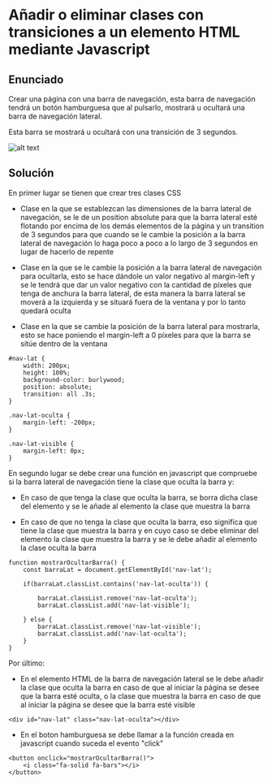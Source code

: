 # Añadir o eliminar clases con transiciones a un elemento HTML mediante Javascript

## Enunciado

Crear una página con una barra de navegación, esta barra de navegación tendrá un botón hamburguesa que al pulsarlo, mostrará u ocultará una barra de navegación lateral. 

Esta barra se mostrará u ocultará con una transición de 3 segundos.

![alt text](objetivo.gif "Objetivo a conseguir con el ejercicio")

## Solución

En primer lugar se tienen que crear tres clases CSS

* Clase en la que se establezcan las dimensiones de la barra lateral de navegación, se le de un position absolute para que la barra lateral esté flotando por encima de los demás elementos de la página y un transition de 3 segundos para que cuando se le cambie la posición a la barra lateral de navegación lo haga poco a poco a lo largo de 3 segundos en lugar de hacerlo de repente

* Clase en la que se le cambie la posición a la barra lateral de navegación para ocultarla, esto se hace dándole un valor negativo al margin-left y se le tendrá que dar un valor negativo con la cantidad de píxeles que tenga de anchura la barra lateral, de esta manera la barra lateral se moverá a la izquierda y se situará fuera de la ventana y por lo tanto quedará oculta

* Clase en la que se cambie la posición de la barra lateral para mostrarla, esto se hace poniendo el margin-left a 0 píxeles para que la barra se sitúe dentro de la ventana 



~~~
#nav-lat {
    width: 200px;
    height: 100%;
    background-color: burlywood;
    position: absolute;
    transition: all .3s;
}

.nav-lat-oculta {
    margin-left: -200px;
}

.nav-lat-visible {
    margin-left: 0px;
}
~~~

En segundo lugar se debe crear una función en javascript que compruebe si la barra lateral de navegación tiene la clase que oculta la barra y:

* En caso de que tenga la clase que oculta la barra, se borra dicha clase del elemento y se le añade al elemento la clase que muestra la barra

* En caso de que no tenga la clase que oculta la barra, eso significa que tiene la clase que muestra la barra y en cuyo caso se debe eliminar del elemento la clase que muestra la barra y se le debe añadir al elemento la clase oculta la barra

~~~
function mostrarOcultarBarra() {
    const barraLat = document.getElementById('nav-lat');

    if(barraLat.classList.contains('nav-lat-oculta')) {

        barraLat.classList.remove('nav-lat-oculta');
        barraLat.classList.add('nav-lat-visible');
    
    } else {
        barraLat.classList.remove('nav-lat-visible');
        barraLat.classList.add('nav-lat-oculta');
    }
}
~~~

Por último: 

* En el elemento HTML de la barra de navegación lateral se le debe añadir la clase que oculta la barra en caso de que al iniciar la página se desee que la barra esté oculta, o la clase que muestra la barra en caso de que al iniciar la página se desee que la barra esté visible

~~~
<div id="nav-lat" class="nav-lat-oculta"></div>
~~~

* En el boton hamburguesa se debe llamar a la función creada en javascript cuando suceda el evento "click"

~~~
<button onclick="mostrarOcultarBarra()">
    <i class="fa-solid fa-bars"></i>
</button>
~~~
